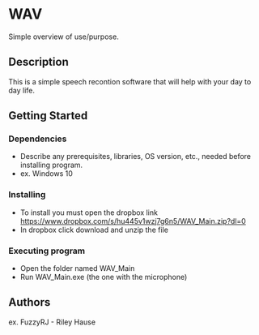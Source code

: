 # WAV

Simple overview of use/purpose.

## Description

This is a simple speech recontion software that will help with your day to day life.

## Getting Started

### Dependencies

* Describe any prerequisites, libraries, OS version, etc., needed before installing program.
* ex. Windows 10

### Installing

* To install you must open the dropbox link
https://www.dropbox.com/s/hu445v1wzj7g6n5/WAV_Main.zip?dl=0
* In dropbox click download and unzip the file

### Executing program

* Open the folder named WAV_Main
* Run WAV_Main.exe (the one with the microphone)

## Authors

ex. FuzzyRJ - Riley Hause  
